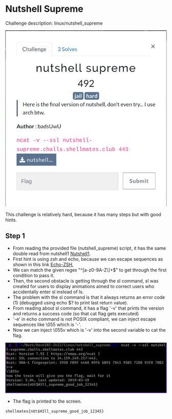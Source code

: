# Nutshell Supreme

Challenge description:
linux/nutshell_supreme

![Nutshell Supreme](nutshell_supreme.png)

This challenge is relatively hard, because it has many steps but with good hints.

## Step 1
- From reading the provided file (nutshell_supreme) script, it has the same double read from nutshell1 [Nutshell1](../nutshell1/).
- First hint is using zsh and echo, because we can escape sequences as shown in this link [Echo-ZSH](https://unix.stackexchange.com/questions/88307/escape-sequences-with-echo-e-in-different-shells),
- We can match the given regex "^[a-z0-9A-Z\\]+$" to get through the first condition to pass it.
- Then, the second obstacle is getting through the sl command, sl was created for users to display animations aimed to correct users who accidentally enter sl instead of ls.
- The problem with the sl command is that it always returns an error code (1) (debugged using echo $? to print last return value).
- From reading about sl command, it has a flag '-v' that prints the version and returns a success code (so that cat flag gets executed)
- '-e' in echo command is not POSIX compliant, we can inject escape sequences like \055 which is '-'.
- Now we can inject \\055v which is '-v' into the second variable to cat the flag.

![Step 1](step-1.png)

- The flag is printed to the screen.

```
shellmates{nUt$H3ll_supreme_good_job_12345}
```
